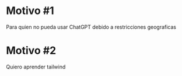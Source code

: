 # Motivo #1
Para quien no pueda usar ChatGPT debido a restricciones geograficas

# Motivo #2
Quiero aprender tailwind 